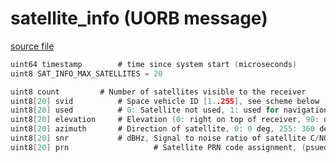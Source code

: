 # satellite_info (UORB message)



[source file](https://github.com/PX4/PX4-Autopilot/blob/release/1.13/msg/satellite_info.msg)

```c
uint64 timestamp        # time since system start (microseconds)
uint8 SAT_INFO_MAX_SATELLITES = 20

uint8 count         # Number of satellites visible to the receiver
uint8[20] svid          # Space vehicle ID [1..255], see scheme below
uint8[20] used          # 0: Satellite not used, 1: used for navigation
uint8[20] elevation     # Elevation (0: right on top of receiver, 90: on the horizon) of satellite
uint8[20] azimuth       # Direction of satellite, 0: 0 deg, 255: 360 deg.
uint8[20] snr           # dBHz, Signal to noise ratio of satellite C/N0, range 0..99, zero when not tracking this satellite.
uint8[20] prn                   # Satellite PRN code assignment, (psuedorandom number SBAS, valid codes are 120-144)

```
